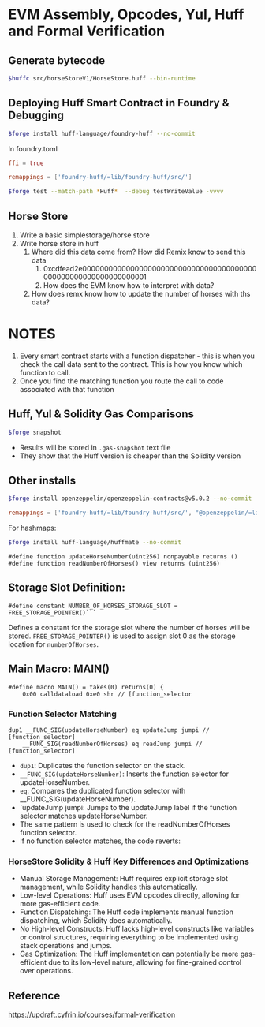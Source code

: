 # EVM Assembly, Opcodes, Yul, Huff and Formal Verification

## Generate bytecode

```sh
$huffc src/horseStoreV1/HorseStore.huff --bin-runtime
```

## Deploying Huff Smart Contract in Foundry & Debugging

```sh
$forge install huff-language/foundry-huff --no-commit
```

In foundry.toml

```toml
ffi = true

remappings = ['foundry-huff/=lib/foundry-huff/src/']
```

```sh
$forge test --match-path *Huff*  --debug testWriteValue -vvvv
```

## Horse Store

1. Write a basic simplestorage/horse store
2. Write horse store in huff
   1. Where did this data come from? How did Remix know to send this data
      1. 0xcdfead2e0000000000000000000000000000000000000000000000000000000000000001
      2. How does the EVM know how to interpret with data?
   2. How does remx know how to update the number of horses with ths data?

# NOTES

1. Every smart contract starts with a function dispatcher - this is when you check the call data sent to the contract. This is how you know which function to call.
2. Once you find the matching function you route the call to code associated with that function

## Huff, Yul & Solidity Gas Comparisons

```sh
$forge snapshot
```

- Results will be stored in `.gas-snapshot` text file
- They show that the Huff version is cheaper than the Solidity version

## Other installs

```sh
$forge install openzeppelin/openzeppelin-contracts@v5.0.2 --no-commit
```

```toml
remappings = ['foundry-huff/=lib/foundry-huff/src/', "@openzeppelin/=lib/openzeppelin-contracts/contracts/"]
```

For hashmaps:

```sh
$forge install huff-language/huffmate --no-commit
```

```solidity
#define function updateHorseNumber(uint256) nonpayable returns ()
#define function readNumberOfHorses() view returns (uint256)
```

## Storage Slot Definition:

````solidity
#define constant NUMBER_OF_HORSES_STORAGE_SLOT = FREE_STORAGE_POINTER()```
````

Defines a constant for the storage slot where the number of horses will be stored. `FREE_STORAGE_POINTER()` is used to assign slot 0 as the storage location for `numberOfHorses`.

## Main Macro: MAIN()

```solidity
#define macro MAIN() = takes(0) returns(0) {
    0x00 calldataload 0xe0 shr // [function_selector
```

### Function Selector Matching

```solidity
dup1 __FUNC_SIG(updateHorseNumber) eq updateJump jumpi // [function_selector]
    __FUNC_SIG(readNumberOfHorses) eq readJump jumpi // [function_selector]
```

- `dup1`: Duplicates the function selector on the stack.
- `__FUNC_SIG(updateHorseNumber)`: Inserts the function selector for updateHorseNumber.
- `eq`: Compares the duplicated function selector with \_\_FUNC_SIG(updateHorseNumber).
- `updateJump jumpi: Jumps to the updateJump label if the function selector matches updateHorseNumber.
- The same pattern is used to check for the readNumberOfHorses function selector.
- If no function selector matches, the code reverts:

### HorseStore Solidity & Huff Key Differences and Optimizations

- Manual Storage Management: Huff requires explicit storage slot management, while Solidity handles this automatically.
- Low-level Operations: Huff uses EVM opcodes directly, allowing for more gas-efficient code.
- Function Dispatching: The Huff code implements manual function dispatching, which Solidity does automatically.
- No High-level Constructs: Huff lacks high-level constructs like variables or control structures, requiring everything to be implemented using stack operations and jumps.
- Gas Optimization: The Huff implementation can potentially be more gas-efficient due to its low-level nature, allowing for fine-grained control over operations.

## Reference

https://updraft.cyfrin.io/courses/formal-verification
